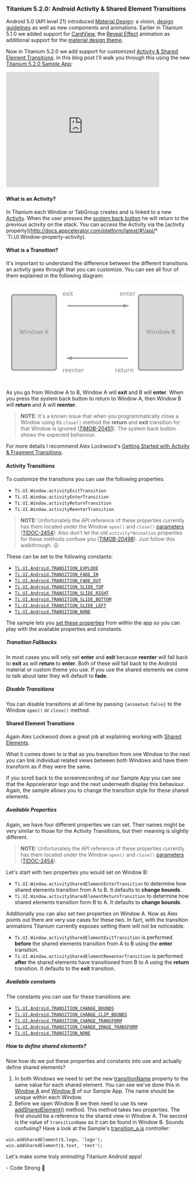### Titanium 5.2.0: Android Activity & Shared Element Transitions

Android 5.0 (API level 21) introduced [Material Design](http://developer.android.com/design/material/index.html): a vision, [design guidelines](http://www.google.com/design/spec/material-design/introduction.html) as well as new components and animations. Earlier in Titanium 5.1.0 we added support for [CardView](https://github.com/appcelerator-developer-relations/appc-sample-ti510#cardview), the [Reveal Effect](https://github.com/appcelerator-developer-relations/appc-sample-ti510#reveal-effect) animation as additional support for the [material design theme](https://github.com/appcelerator-developer-relations/appc-sample-ti510#progressbar-color).

Now in Titanium 5.2.0 we add support for customized [Activity & Shared Element Transitions](https://developer.android.com/training/material/animations.html#Transitions). In this blog post I'll walk you through this using the new [Titanium 5.2.0 Sample App](http://github.com/appcelerator-developer-relations/appc-sample-ti520):

<iframe width="420" height="315" src="https://www.youtube-nocookie.com/embed/Cg8HmQBP4jk?rel=0&amp;showinfo=0" frameborder="0" allowfullscreen></iframe>

#### What is an Activity?
In Titanium each Window or TabGroup creates and is linked to a new [Activity](http://developer.android.com/guide/components/activities.html). When the user presses the [system back button](http://developer.android.com/training/implementing-navigation/temporal.html) he will return to the previous activity on the stack. You can access the Activity via the [activity property](http://docs.appcelerator.com/platform/latest/#!/api/* `Ti.UI.Window-property-activity).

#### What is a Transition?

It's important to understand the difference between the different transitions an activity goes through that you can customize. You can see all four of them explained in the following diagram:

![Transition Lifecycle](assets/transitions.png)

As you go from Window A to B, Window A will **exit** and B will **enter**. When you press the system back button to return to Window A, then Window B will **return** and A will **reenter**.

> **NOTE:** It's a known issue that when you programmatically close a Window using its `close()` method the **return** and **exit** transition for that Window is ignored ([TIMOB-20451](https://jira.appcelerator.org/browse/TIMOB-20451)). The system back button shows the expected behaviour.

For more details I recommend Alex Lockwood's [Getting Started with Activity & Fragment Transitions](http://www.androiddesignpatterns.com/2014/12/activity-fragment-transitions-in-android-lollipop-part1.html).

#### Activity Transitions

To customize the transitions you can use the following properties:

* `Ti.UI.Window.activityExitTransition`
* `Ti.UI.Window.activityEnterTransition`
* `Ti.UI.Window.activityReturnTransition`
* `Ti.UI.Window.activityReenterTransition`

> **NOTE:** Unfortunately the API reference of these properties currently has them located under the Window `open()` and `close()` [parameters](http://docs.appcelerator.com/platform/latest/#!/api/openWindowParams) ([TIDOC-2454](https://jira.appcelerator.org/browse/TIDOC-2454)). Also don't let the old `activity*Animation` properties for these methods confuse you ([TIMOB-20498](https://jira.appcelerator.org/browse/TIMOB-20498)). Just follow this walkthrough. 😛

These can be set to the following constants:

* [`Ti.UI.Android.TRANSITION_EXPLODE`](http://docs.appcelerator.com/platform/latest/#!/api/Titanium.UI.Android-property-TRANSITION_EXPLODE)
* [`Ti.UI.Android.TRANSITION_FADE_IN`](http://docs.appcelerator.com/platform/latest/#!/api/Titanium.UI.Android-property-TRANSITION_FADE_IN)
* [`Ti.UI.Android.TRANSITION_FADE_OUT`](http://docs.appcelerator.com/platform/latest/#!/api/Titanium.UI.Android-property-TRANSITION_FADE_OUT)
* [`Ti.UI.Android.TRANSITION_SLIDE_TOP`](http://docs.appcelerator.com/platform/latest/#!/api/Titanium.UI.Android-property-TRANSITION_SLIDE_TOP)
* [`Ti.UI.Android.TRANSITION_SLIDE_RIGHT`](http://docs.appcelerator.com/platform/latest/#!/api/Titanium.UI.Android-property-SLIDE_RIGHT)
* [`Ti.UI.Android.TRANSITION_SLIDE_BOTTOM`](http://docs.appcelerator.com/platform/latest/#!/api/Titanium.UI.Android-property-SLIDE_BOTTOM)
* [`Ti.UI.Android.TRANSITION_SLIDE_LEFT`](http://docs.appcelerator.com/platform/latest/#!/api/Titanium.UI.Android-property-SLIDE_LEFT)
* [`Ti.UI.Android.TRANSITION_NONE`](http://docs.appcelerator.com/platform/latest/#!/api/Titanium.UI.Android-property-TRANSITION_NONE)

The sample lets you [set these properties](app/views/android/transitions_a.xml#L8) from within the app so you can play with the available properties and constants.

##### Transition Fallbacks
In most cases you will only set **enter** and **exit** because **reenter** will fall back to **exit** as will **return** to **enter**. Both of these will fall back to the Android material or custom theme you use. If you use the shared elements we come to talk about later they will default to **fade**.

##### Disable Transitions
You can disable transitions at all time by passing `{animated:false}` to the Window `open()` or `close()` method.

#### Shared Element Transitions
Again Alex Lockwood does a great job at explaining working with [Shared Elements](http://www.androiddesignpatterns.com/2015/01/activity-fragment-shared-element-transitions-in-depth-part3a.html).

What it comes down to is that as you transition from one Window to the next you can link individual related views between both Windows and have them transform as if they were the same.

If you scroll back to the screenrecording of our Sample App you can see that the Appcelerator logo and the next underneath display this behaviour. Again, the sample allows you to change the transition style for these shared elements.

##### Available Properties

Again, we have four different properties we can set. Their names might be very similar to those for the Activity Transitions, but their meaning is slightly different.

> **NOTE:** Unfortunately the API reference of these properties currently has them located under the Window `open()` and `close()` [parameters](http://docs.appcelerator.com/platform/latest/#!/api/openWindowParams) ([TIDOC-2454](https://jira.appcelerator.org/browse/TIDOC-2454)).

Let's start with two properties you would set on Window B:

* `Ti.UI.Window.activitySharedElementEnterTransition` to determine how shared elements transition from A to B. It defaults to **change bounds**.
* `Ti.UI.Window.activitySharedElementReturnTransition` to determine how shared elements transition form B to A. It defaults to **change bounds**.

Additionally you can also set two properties on Window A. Now as Alex points out there are very use cases for these two. In fact, with the transition animations Titanium currently exposes setting them will not be noticeable.

* `Ti.UI.Window.activitySharedElementExitTransition` is performed **before** the shared elements transition from A to B using the **enter** transition.
* `Ti.UI.Window.activitySharedElementReeenterTransition` is performed **after** the shared elements have transitioned from B to A using the **return** transition. It defaults to the **exit** transition.

##### Available constants

The constants you can use for these transitions are:

* [`Ti.UI.Android.TRANSITION_CHANGE_BOUNDS`](http://docs.appcelerator.com/platform/latest/#!/api/Titanium.UI.Android-property-TRANSITION_CHANGE_BOUNDS)
* [`Ti.UI.Android.TRANSITION_CHANGE_CLIP_BOUNDS`](http://docs.appcelerator.com/platform/latest/#!/api/Titanium.UI.Android-property-TRANSITION_CLIP_BOUNDS)
* [`Ti.UI.Android.TRANSITION_CHANGE_TRANSFORM`](http://docs.appcelerator.com/platform/latest/#!/api/Titanium.UI.Android-property-TRANSITION_CHANGE_TRANSFORM)
* [`Ti.UI.Android.TRANSITION_CHANGE_IMAGE_TRANSFORM`](http://docs.appcelerator.com/platform/latest/#!/api/Titanium.UI.Android-property-TRANSITION_CHANGE_IMAGE_TRANSFORM)
* [`Ti.UI.Android.TRANSITION_NONE`](http://docs.appcelerator.com/platform/latest/#!/api/Titanium.UI.Android-property-TRANSITION_NONE)

##### How to define shared elements?

Now how do we put these properties and constants into use and actually define shared elements?

1. In both Windows we need to set the new [transitionName](http://docs.appcelerator.com/platform/latest/#!/api/Titanium.UI.View-property-transitionName) property to the same value for each shared element. You can see we've done this in [Window A](app/views/android/transitions_a.xml#L66-L67) and [Window B](app/views/android/transitions_b.xml#L7-L9) of our Sample App. The name should be unique within each Window.
2. Before we open Window B we then need to use its new [addSharedElement()](http://docs.appcelerator.com/platform/latest/#!/api/Titanium.UI.Window-method-addSharedElement) method. This method takes two properties. The first should be a reference to the shared view in Window A. The second is the value of `transitionName` as it can be found in Window B. Sounds confusing? Have a look at the Sample's [transition_a.js](app/controllers/android/transitions_a.js#L30-L31) controller:

```
win.addSharedElement($.logo, 'logo');
win.addSharedElement($.text, 'text');
```

Let's make some truly *animating* Titanium Android apps!

\- Code Strong 🚀
